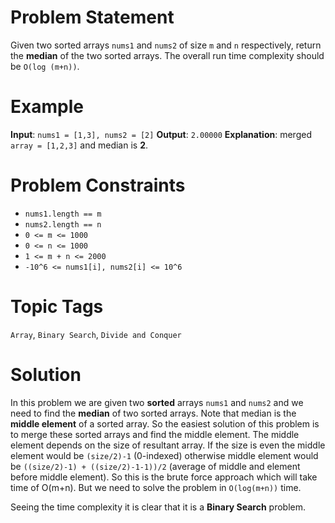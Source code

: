 # Problem Statement

Given two sorted arrays `nums1` and `nums2` of size `m` and `n` respectively, return the **median** of the two sorted arrays.
The overall run time complexity should be `O(log (m+n))`.

# Example

**Input**: `nums1 = [1,3], nums2 = [2]`
**Output**: `2.00000`
**Explanation**: merged `array = [1,2,3]` and median is **2**.

# Problem Constraints

- `nums1.length == m`
- `nums2.length == n`
- `0 <= m <= 1000`
- `0 <= n <= 1000`
- `1 <= m + n <= 2000`
- `-10^6 <= nums1[i], nums2[i] <= 10^6`

# Topic Tags

`Array`, `Binary Search`, `Divide and Conquer`

# Solution

In this problem we are given two **sorted** arrays `nums1` and `nums2` and we need to find the **median** of two sorted arrays. Note that median is the **middle 
element** of a sorted array. So the easiest solution of this problem is to merge these sorted arrays and find the middle element. The middle element depends on
the size of resultant array. If the size is even the middle element would be `(size/2)-1` (0-indexed) otherwise middle element would be `((size/2)-1) + ((size/2)-1-1))/2` (average of middle and element before middle element). So this is the brute force approach which will take time of O(m+n). But we need to solve the problem
in `O(log(m+n))` time. 

Seeing the time complexity it is clear that it is a **Binary Search** problem. 
